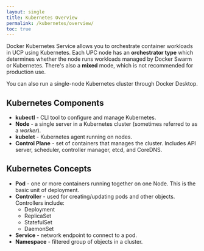 ```yaml
---
layout: single
title: Kubernetes Overview
permalink: /kubernetes/overview/
toc: true
---
```


Docker Kubernetes Service allows you to orchestrate container workloads in UCP using Kubernetes. Each UPC node has an **orchestrator type** which determines whether the node runs workloads managed by Docker Swarm or Kubernetes. There's also a **mixed** mode, which is not recommended for production use.

You can also run a single-node Kubernetes cluster through Docker Desktop.

## Kubernetes Components

- **kubectl** - CLI tool to configure and manage Kubernetes.
- **Node** - a single server in a Kubernetes cluster (sometimes referred to as a *worker*).
- **kubelet** - Kubernetes agent running on nodes.
- **Control Plane** - set of containers that manages the cluster. Includes API server, scheduler, controller manager, etcd, and CoreDNS.

## Kubernetes Concepts

- **Pod** - one or more containers running together on one Node. This is the basic unit of deployment. 
- **Controller** - used for creating/updating pods and other objects. Controllers include:
  - Deployment
  - ReplicaSet
  - StatefulSet
  - DaemonSet
- **Service** - network endpoint to connect to a pod.
- **Namespace** - filtered group of objects in a cluster.